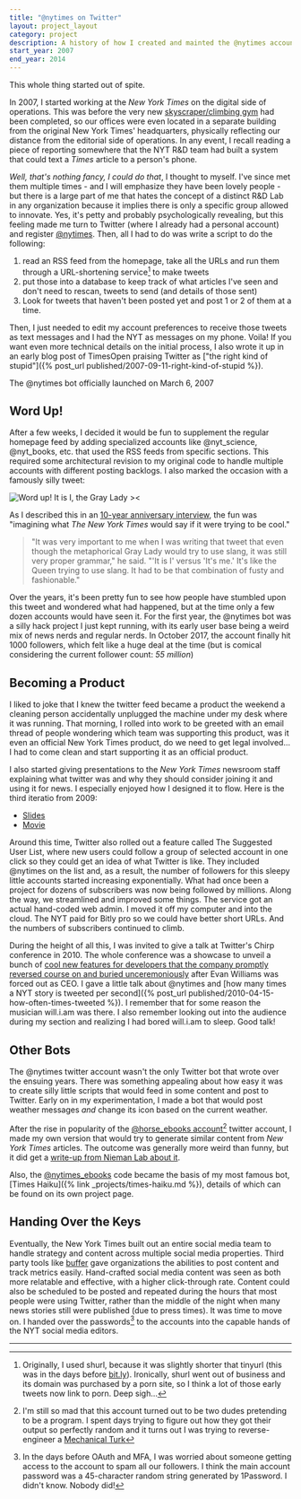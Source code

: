 ```yaml
---
title: "@nytimes on Twitter"
layout: project_layout
category: project
description: A history of how I created and mainted the @nytimes account on Twitter.
start_year: 2007
end_year: 2014
---
```

This whole thing started out of spite.

In 2007, I started working at the _New York Times_ on the digital side of operations. This was before the very new [skyscraper/climbing gym](https://www.youtube.com/watch?v=dvmVaixkNDY) had been completed, so our offices were even located in a separate building from the original New York Times' headquarters, physically reflecting our distance from the editorial side of operations. In any event, I recall reading a piece of reporting somewhere that the NYT R&D team had built a system that could text a _Times_ article to a person's phone.

_Well, that's nothing fancy, I could do that_, I thought to myself. I've since met them multiple times - and I will emphasize they have been lovely people - but there is a large part of me that hates the concept of a distinct R&D Lab in any organization because it implies there is only a specific group allowed to innovate. Yes, it's petty and probably psychologically revealing, but this feeling made me turn to Twitter (where I already had a personal account) and register [@nytimes](https://xcancel.com/nytimes). Then, all I had to do was write a script to do the following:
1. read an RSS feed from the homepage, take all the URLs and run them through a URL-shortening service[^1] to make tweets
2. put those into a database to keep track of what articles I've seen and don't need to rescan, tweets to send (and details of those sent)
3. Look for tweets that haven't been posted yet and post 1 or 2 of them at a time.

Then, I just needed to edit my account preferences to receive those tweets as text messages and I had the NYT as messages on my phone. Voila! If you want even more technical details on the initial process, I also wrote it up in an early blog post of TimesOpen praising Twitter as ["the right kind of stupid"]({% post_url published/2007-09-11-right-kind-of-stupid %}).

The @nytimes bot officially launched on March 6, 2007

## Word Up!
After a few weeks, I decided it would be fun to supplement the regular homepage feed by adding specialized accounts like @nyt_science, @nyt_books, etc. that used the RSS feeds from specific sections. This required some architectural revision to my original code to handle multiple accounts with different posting backlogs. I also marked the occasion with a famously silly tweet:

![Word up! It is I, the Gray Lady ><](/images/projects/twitter/word-up.png)

As I described this in an [10-year anniversary interview](https://www.niemanlab.org/2017/03/word-up-this-is-the-story-behind-the-new-york-times-most-famous-tweet-which-is-10-years-old-today/), the fun was "imagining what _The New York Times_ would say if it were trying to be cool."

> "It was very important to me when I was writing that tweet that even though the metaphorical Gray Lady would try to use slang, it was still very proper grammar," he said. "'It is I' versus 'It's me.' It's like the Queen trying to use slang. It had to be that combination of fusty and fashionable."

Over the years, it's been pretty fun to see how people have stumbled upon this tweet and wondered what had happened, but at the time only a few dozen accounts would have seen it. For the first year, the @nytimes bot was a silly hack project I just kept running, with its early user base being a weird mix of news nerds and regular nerds. In October 2017, the account finally hit 1000 followers, which felt like a huge deal at the time (but is comical considering the current follower count: _55 million_)

## Becoming a Product
I liked to joke that I knew the twitter feed became a product the weekend a cleaning person accidentally unplugged the machine under my desk where it was running. That morning, I rolled into work to be greeted with an email thread of people wondering which team was supporting this product, was it even an official New York Times product, do we need to get legal involved... I had to come clean and start supporting it as an official product.

I also started giving presentations to the _New York Times_ newsroom staff explaining what twitter was and why they should consider joining it and using it for news. I especially enjoyed how I designed it to flow. Here is the third iteratio from 2009:
- [Slides](/images/projects/twitter/twitter-slides.pdf)
- [Movie](/images/projects/twitter/twitter-slides.mov)

Around this time, Twitter also rolled out a feature called The Suggested User List, where new users could follow a group of selected account in one click so they could get an idea of what Twitter is like. They included @nytimes on the list and, as a result, the number of followers for this sleepy little accounts started increasing exponentially. What had once been a project for dozens of subscribers was now being followed by millions. Along the way, we streamlined and improved some things. The service got an actual hand-coded web admin. I moved it off my computer and into the cloud. The NYT paid for Bitly pro so we could have better short URLs. And the numbers of subscribers continued to climb.

During the height of all this, I was invited to give a talk at Twitter's Chirp conference in 2010. The whole conference was a showcase to unveil a bunch of [cool new features for developers that the company promptly reversed course on and buried unceremoniously](https://www.anildash.com/2015/07/11/the_internet_of_tweets/) after Evan Williams was forced out as CEO. I gave a little talk about @nytimes and [how many times a NYT story is tweeted per second]({% post_url published/2010-04-15-how-often-times-tweeted %}). I remember that for some reason the musician will.i.am was there. I also remember looking out into the audience during my section and realizing I had bored will.i.am to sleep. Good talk!

## Other Bots
The @nytimes twitter account wasn't the only Twitter bot that wrote over the ensuing years. There was something appealing about how easy it was to create silly little scripts that would feed in some content and post to Twitter. Early on in my experimentation, I made a bot that would post weather messages _and_ change its icon based on the current weather.

After the rise in popularity of the [@horse_ebooks account](https://en.wikipedia.org/wiki/Horse_ebooks)[^2] twitter account, I made my own version that would try to generate similar content from _New York Times_ articles. The outcome was generally more weird than funny, but it did get a [write-up from Nieman Lab about it](https://www.niemanlab.org/2012/05/how-a-new-york-times-developer-reverse-engineered-horse_ebooks-an-interesting/).

Also, the [@nytimes_ebooks](https://xcancel.com/nytimes_ebooks) code became the basis of my most famous bot, [Times Haiku]({% link _projects/times-haiku.md %}), details of which can be found on its own project page.

## Handing Over the Keys
Eventually, the New York Times built out an entire social media team to handle strategy and content across multiple social media properties. Third party tools like [buffer](https://buffer.com/) gave organizations the abilities to post content and track metrics easily. Hand-crafted social media content was seen as both more relatable and effective, with a higher click-through rate. Content could also be scheduled to be posted and repeated during the hours that most people were using Twitter, rather than the middle of the night when many news stories still were published (due to press times). It was time to move on. I handed over the passwords[^3] to the accounts into the capable hands of the NYT social media editors. 

------
[^1]: Originally, I used shurl, because it was slightly shorter that tinyurl (this was in the days before [bit.ly](https://bit.ly)). Ironically, shurl went out of business and its domain was purchased by a porn site, so I think a lot of those early tweets now link to porn. Deep sigh...
[^2]: I'm still so mad that this account turned out to be two dudes pretending to be a program. I spent days trying to figure out how they got their output so perfectly random and it turns out I was trying to reverse-engineer a [Mechanical Turk](https://en.wikipedia.org/wiki/Mechanical_Turk)
[^3]: In the days before OAuth and MFA, I was worried about someone getting access to the account to spam all our followers. I think the main account password was a 45-character random string generated by 1Password. I didn't know. Nobody did!